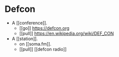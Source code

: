 # Defcon

- A [[conference]].
  - [[go]] https://defcon.org
  - [[pull]] https://en.wikipedia.org/wiki/DEF_CON
- A [[station]].
  - on [[soma.fm]].
  - [[pull]] [[defcon radio]]


